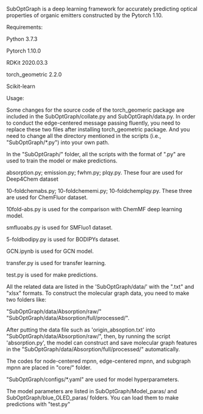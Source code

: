 SubOptGraph is a deep learning framework for accurately predicting optical properties of organic emitters constructed by the Pytorch 1.10.

Requirements:

Python    3.7.3

Pytorch    1.10.0

RDKit    2020.03.3

torch_geometric    2.2.0

Scikit-learn

Usage:

Some changes for the source code of the torch_geomeric package are included in the SubOptGraph/collate.py and SubOptGraph/data.py. In order to conduct the edge-centered message passing fluently, you need to replace these two files after installing torch_geometric package. And you need to change all the directory mentioned in the scripts (i.e., "SubOptGraph/*.py") into your own path.

In the "SubOptGraph/" folder, all the scripts with the format of ".py" are used to train the model or make predictions.

absorption.py; emission.py; fwhm.py; plqy.py. These four are used for Deep4Chem dataset

10-foldchemabs.py; 10-foldchememi.py; 10-foldchemplqy.py. These three are used for ChemFluor dataset.

10fold-abs.py is used for the comparison with ChemMF deep learning model.

smfluoabs.py is used for SMFluo1 dataset.

5-foldbodipy.py is used for BODIPYs dataset.

GCN.ipynb is used for GCN model.

transfer.py is used for transfer learning. 

test.py is used for make predictions.

All the related data are listed in the 'SubOptGraph/data/' with the ".txt" and "xlsx" formats. To construct the molecular graph data, you need to make two folders like:

"SubOptGraph/data/Absorption/raw/" "SubOptGraph/data/Absorption/full/processed/". 

After putting the data file such as 'origin_absoption.txt' into "SubOptGraph/data/Absorption/raw/", then, by running the script 'absorption.py', the model can construct and save molecular graph features in the "SubOptGraph/data/Absorption/full/processed/" automatically.

The codes for node-centered mpnn, edge-centered mpnn, and subgraph mpnn are placed in "core/" folder.

"SubOptGraph/configs/*.yaml" are used for model hyperparameters. 

The model parameters are listed in SubOptGraph/Model_paras/ and SubOptGraph/blue_OLED_paras/ folders. You can load them to make predictions with "test.py"


